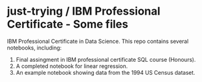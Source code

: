# just-trying / IBM Professional Certificate - Some files
IBM Professional Certificate in Data Science.
This repo contains several notebooks, including:
1. Final assingment in IBM professional certificate SQL course (Honours).
2. A completed notebook for linear regression.
3. An example notebook showing data from the 1994 US Census dataset.
